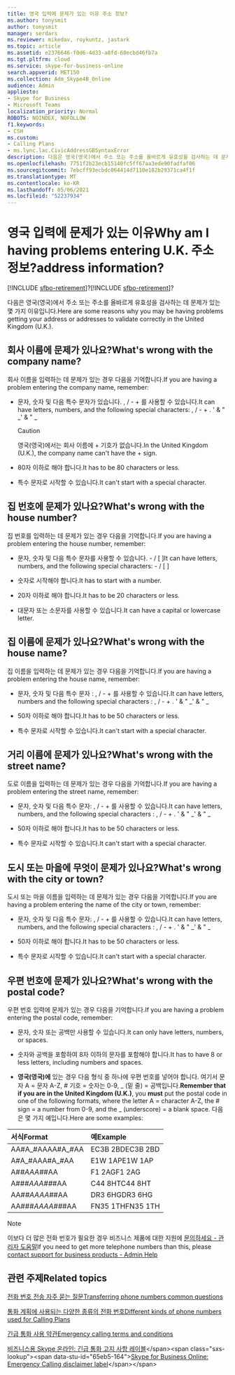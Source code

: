 ```yaml
---
title: 영국 입력에 문제가 있는 이유 주소 정보?
ms.author: tonysmit
author: tonysmit
manager: serdars
ms.reviewer: mikedav, roykuntz, jastark
ms.topic: article
ms.assetid: e2376646-f0d6-4d33-a8fd-68ecbd46fb7a
ms.tgt.pltfrm: cloud
ms.service: skype-for-business-online
search.appverid: MET150
ms.collection: Adm_Skype4B_Online
audience: Admin
appliesto:
- Skype for Business
- Microsoft Teams
localization_priority: Normal
ROBOTS: NOINDEX, NOFOLLOW
f1.keywords:
- CSH
ms.custom:
- Calling Plans
- ms.lync.lac.CivicAddressGBSyntaxError
description: 다음은 영국(영국)에서 주소 또는 주소를 올바르게 유효성을 검사하는 데 문제가 있는 몇 가지 이유입니다.
ms.openlocfilehash: 7751f2b23ecb15140fc5ff67aa3ede90fadfaf06
ms.sourcegitcommit: 7ebcff93ecbdc064414d7110e182b29371ca4f1f
ms.translationtype: MT
ms.contentlocale: ko-KR
ms.lasthandoff: 05/06/2021
ms.locfileid: "52237934"
---
```

# <a name="why-am-i-having-problems-entering-uk-address-information"></a><span data-ttu-id="65eb5-104">영국 입력에 문제가 있는 이유</span><span class="sxs-lookup"><span data-stu-id="65eb5-104">Why am I having problems entering U.K.</span></span> <span data-ttu-id="65eb5-105">주소 정보?</span><span class="sxs-lookup"><span data-stu-id="65eb5-105">address information?</span></span>

<span data-ttu-id="65eb5-106">[!INCLUDE [sfbo-retirement](../../Hub/includes/sfbo-retirement.md)]?</span><span class="sxs-lookup"><span data-stu-id="65eb5-106">[!INCLUDE [sfbo-retirement](../../Hub/includes/sfbo-retirement.md)]?</span></span>

<span data-ttu-id="65eb5-107">다음은 영국(영국)에서 주소 또는 주소를 올바르게 유효성을 검사하는 데 문제가 있는 몇 가지 이유입니다.</span><span class="sxs-lookup"><span data-stu-id="65eb5-107">Here are some reasons why you may be having problems getting your address or addresses to validate correctly in the United Kingdom (U.K.).</span></span>
  
## <a name="whats-wrong-with-the-company-name"></a><span data-ttu-id="65eb5-108">회사 이름에 문제가 있나요?</span><span class="sxs-lookup"><span data-stu-id="65eb5-108">What's wrong with the company name?</span></span>

<span data-ttu-id="65eb5-109">회사 이름을 입력하는 데 문제가 있는 경우 다음을 기억합니다.</span><span class="sxs-lookup"><span data-stu-id="65eb5-109">If you are having a problem entering the company name, remember:</span></span>
  
- <span data-ttu-id="65eb5-110">문자, 숫자 및 다음 특수 문자가 있습니다. , / - + 를 사용할 수 있습니다.</span><span class="sxs-lookup"><span data-stu-id="65eb5-110">It can have letters, numbers, and the following special characters: , / - + .</span></span> <span data-ttu-id="65eb5-111">' &amp; " _</span><span class="sxs-lookup"><span data-stu-id="65eb5-111">' &amp; " _</span></span> 
    
    > [!CAUTION]
    > <span data-ttu-id="65eb5-112">영국(영국)에서는 회사 이름에 + 기호가 없습니다.</span><span class="sxs-lookup"><span data-stu-id="65eb5-112">In the United Kingdom (U.K.), the company name can't have the + sign.</span></span> 
  
- <span data-ttu-id="65eb5-113">80자 이하로 해야 합니다.</span><span class="sxs-lookup"><span data-stu-id="65eb5-113">It has to be 80 characters or less.</span></span>
    
- <span data-ttu-id="65eb5-114">특수 문자로 시작할 수 있습니다.</span><span class="sxs-lookup"><span data-stu-id="65eb5-114">It can't start with a special character.</span></span>
    
## <a name="whats-wrong-with-the-house-number"></a><span data-ttu-id="65eb5-115">집 번호에 문제가 있나요?</span><span class="sxs-lookup"><span data-stu-id="65eb5-115">What's wrong with the house number?</span></span>

<span data-ttu-id="65eb5-116">집 번호를 입력하는 데 문제가 있는 경우 다음을 기억합니다.</span><span class="sxs-lookup"><span data-stu-id="65eb5-116">If you are having a problem entering the house number, remember:</span></span>
  
- <span data-ttu-id="65eb5-117">문자, 숫자 및 다음 특수 문자를 사용할 수 있습니다. - / [ ]</span><span class="sxs-lookup"><span data-stu-id="65eb5-117">It can have letters, numbers, and the following special characters: - / [ ]</span></span>
    
- <span data-ttu-id="65eb5-118">숫자로 시작해야 합니다.</span><span class="sxs-lookup"><span data-stu-id="65eb5-118">It has to start with a number.</span></span>
    
- <span data-ttu-id="65eb5-119">20자 이하로 해야 합니다.</span><span class="sxs-lookup"><span data-stu-id="65eb5-119">It has to be 20 characters or less.</span></span>
    
- <span data-ttu-id="65eb5-120">대문자 또는 소문자를 사용할 수 있습니다.</span><span class="sxs-lookup"><span data-stu-id="65eb5-120">It can have a capital or lowercase letter.</span></span>
    
## <a name="whats-wrong-with-the-house-name"></a><span data-ttu-id="65eb5-121">집 이름에 문제가 있나요?</span><span class="sxs-lookup"><span data-stu-id="65eb5-121">What's wrong with the house name?</span></span>

<span data-ttu-id="65eb5-122">집 이름을 입력하는 데 문제가 있는 경우 다음을 기억합니다.</span><span class="sxs-lookup"><span data-stu-id="65eb5-122">If you are having a problem entering the house name, remember:</span></span>
  
- <span data-ttu-id="65eb5-123">문자, 숫자 및 다음 특수 문자 : , / - + 를 사용할 수 있습니다.</span><span class="sxs-lookup"><span data-stu-id="65eb5-123">It can have letters, numbers and the following special characters : , / - + .</span></span> <span data-ttu-id="65eb5-124">' &amp; " _</span><span class="sxs-lookup"><span data-stu-id="65eb5-124">' &amp; " _</span></span>
    
- <span data-ttu-id="65eb5-125">50자 이하로 해야 합니다.</span><span class="sxs-lookup"><span data-stu-id="65eb5-125">It has to be 50 characters or less.</span></span>
    
- <span data-ttu-id="65eb5-126">특수 문자로 시작할 수 있습니다.</span><span class="sxs-lookup"><span data-stu-id="65eb5-126">It can't start with a special character.</span></span>
    
## <a name="whats-wrong-with-the-street-name"></a><span data-ttu-id="65eb5-127">거리 이름에 문제가 있나요?</span><span class="sxs-lookup"><span data-stu-id="65eb5-127">What's wrong with the street name?</span></span>

<span data-ttu-id="65eb5-128">도로 이름을 입력하는 데 문제가 있는 경우 다음을 기억합니다.</span><span class="sxs-lookup"><span data-stu-id="65eb5-128">If you are having a problem entering the street name, remember:</span></span>
  
- <span data-ttu-id="65eb5-129">문자, 숫자 및 다음 특수 문자: , / - + 를 사용할 수 있습니다.</span><span class="sxs-lookup"><span data-stu-id="65eb5-129">It can have letters, numbers, and the following special characters : , / - + .</span></span> <span data-ttu-id="65eb5-130">' &amp; " _</span><span class="sxs-lookup"><span data-stu-id="65eb5-130">' &amp; " _</span></span> 
    
- <span data-ttu-id="65eb5-131">50자 이하로 해야 합니다.</span><span class="sxs-lookup"><span data-stu-id="65eb5-131">It has to be 50 characters or less.</span></span>
    
- <span data-ttu-id="65eb5-132">특수 문자로 시작할 수 있습니다.</span><span class="sxs-lookup"><span data-stu-id="65eb5-132">It can't start with a special character.</span></span> 
    
## <a name="whats-wrong-with-the-city-or-town"></a><span data-ttu-id="65eb5-133">도시 또는 마을에 무엇이 문제가 있나요?</span><span class="sxs-lookup"><span data-stu-id="65eb5-133">What's wrong with the city or town?</span></span>

<span data-ttu-id="65eb5-134">도시 또는 마을 이름을 입력하는 데 문제가 있는 경우 다음을 기억합니다.</span><span class="sxs-lookup"><span data-stu-id="65eb5-134">If you are having a problem entering the name of the city or town, remember:</span></span>
  
- <span data-ttu-id="65eb5-135">문자, 숫자 및 다음 특수 문자: , / - + 를 사용할 수 있습니다.</span><span class="sxs-lookup"><span data-stu-id="65eb5-135">It can have letters, numbers, and the following special characters : , / - + .</span></span> <span data-ttu-id="65eb5-136">' &amp; " _</span><span class="sxs-lookup"><span data-stu-id="65eb5-136">' &amp; " _</span></span>
    
- <span data-ttu-id="65eb5-137">50자 이하로 해야 합니다.</span><span class="sxs-lookup"><span data-stu-id="65eb5-137">It has to be 50 characters or less.</span></span>
    
- <span data-ttu-id="65eb5-138">특수 문자로 시작할 수 있습니다.</span><span class="sxs-lookup"><span data-stu-id="65eb5-138">It can't start with a special character.</span></span> 
    
## <a name="whats-wrong-with-the-postal-code"></a><span data-ttu-id="65eb5-139">우편 번호에 문제가 있나요?</span><span class="sxs-lookup"><span data-stu-id="65eb5-139">What's wrong with the postal code?</span></span>

<span data-ttu-id="65eb5-140">우편 번호 입력에 문제가 있는 경우 다음을 기억합니다.</span><span class="sxs-lookup"><span data-stu-id="65eb5-140">If you are having a problem entering the postal code, remember:</span></span>
  
- <span data-ttu-id="65eb5-141">문자, 숫자 또는 공백만 사용할 수 있습니다.</span><span class="sxs-lookup"><span data-stu-id="65eb5-141">It can only have letters, numbers, or spaces.</span></span>
    
- <span data-ttu-id="65eb5-142">숫자와 공백을 포함하여 8자 이하의 문자를 포함해야 합니다.</span><span class="sxs-lookup"><span data-stu-id="65eb5-142">It has to have 8 or less letters, including numbers and spaces.</span></span>
    
- <span data-ttu-id="65eb5-143">**영국(영국)에** 있는 경우 다음 형식 중  하나에 우편 번호를 넣어야 합니다. 여기서 문자 A = 문자 A-Z, # 기호 = 숫자는 0-9, _ (밑 줄) = 공백입니다.</span><span class="sxs-lookup"><span data-stu-id="65eb5-143">**Remember that if you are in the United Kingdom (U.K.)**, you **must** put the postal code in one of the following formats, where the letter A = character A-Z, the # sign = a number from 0-9, and the _ (underscore) = a blank space.</span></span> <span data-ttu-id="65eb5-144">다음은 몇 가지 예입니다.</span><span class="sxs-lookup"><span data-stu-id="65eb5-144">Here are some examples:</span></span>
    
|<span data-ttu-id="65eb5-145">**서식**</span><span class="sxs-lookup"><span data-stu-id="65eb5-145">**Format**</span></span>|<span data-ttu-id="65eb5-146">**예**</span><span class="sxs-lookup"><span data-stu-id="65eb5-146">**Example**</span></span>|
|:-----|:-----|
|<span data-ttu-id="65eb5-147">AA#A_#AA</span><span class="sxs-lookup"><span data-stu-id="65eb5-147">AA#A_#AA</span></span>  <br/> |<span data-ttu-id="65eb5-148">EC3B 2BD</span><span class="sxs-lookup"><span data-stu-id="65eb5-148">EC3B 2BD</span></span>  <br/> |
|<span data-ttu-id="65eb5-149">A#A_#AA</span><span class="sxs-lookup"><span data-stu-id="65eb5-149">A#A_#AA</span></span>  <br/> |<span data-ttu-id="65eb5-150">E1W 1AP</span><span class="sxs-lookup"><span data-stu-id="65eb5-150">E1W 1AP</span></span>  <br/> |
|<span data-ttu-id="65eb5-151">A#_#AA</span><span class="sxs-lookup"><span data-stu-id="65eb5-151">A#_#AA</span></span>  <br/> |<span data-ttu-id="65eb5-152">F1 2AG</span><span class="sxs-lookup"><span data-stu-id="65eb5-152">F1 2AG</span></span>  <br/> |
|<span data-ttu-id="65eb5-153">A##_#AA</span><span class="sxs-lookup"><span data-stu-id="65eb5-153">A##_#AA</span></span>  <br/> |<span data-ttu-id="65eb5-154">C44 8HT</span><span class="sxs-lookup"><span data-stu-id="65eb5-154">C44 8HT</span></span>  <br/> |
|<span data-ttu-id="65eb5-155">AA#_#AA</span><span class="sxs-lookup"><span data-stu-id="65eb5-155">AA#_#AA</span></span>  <br/> |<span data-ttu-id="65eb5-156">DR3 6HG</span><span class="sxs-lookup"><span data-stu-id="65eb5-156">DR3 6HG</span></span>  <br/> |
|<span data-ttu-id="65eb5-157">AA##_#AA</span><span class="sxs-lookup"><span data-stu-id="65eb5-157">AA##_#AA</span></span>  <br/> |<span data-ttu-id="65eb5-158">FN35 1TH</span><span class="sxs-lookup"><span data-stu-id="65eb5-158">FN35 1TH</span></span>  <br/> |

> [!NOTE]
> <span data-ttu-id="65eb5-159">이보다 더 많은 전화 번호가 필요한 경우 비즈니스 제품에 대한 지원에 [문의하세요 - 관리자 도움말](https://support.office.com/article/32a17ca7-6fa0-4870-8a8d-e25ba4ccfd4b)</span><span class="sxs-lookup"><span data-stu-id="65eb5-159">If you need to get more telephone numbers than this, please [contact support for business products - Admin Help](https://support.office.com/article/32a17ca7-6fa0-4870-8a8d-e25ba4ccfd4b)</span></span>

   
## <a name="related-topics"></a><span data-ttu-id="65eb5-160">관련 주제</span><span class="sxs-lookup"><span data-stu-id="65eb5-160">Related topics</span></span>
[<span data-ttu-id="65eb5-161">전화 번호 전송 자주 묻는 질문</span><span class="sxs-lookup"><span data-stu-id="65eb5-161">Transferring phone numbers common questions</span></span>](/microsoftteams/transferring-phone-numbers-common-questions)

[<span data-ttu-id="65eb5-162">통화 계획에 사용되는 다양한 종류의 전화 번호</span><span class="sxs-lookup"><span data-stu-id="65eb5-162">Different kinds of phone numbers used for Calling Plans</span></span>](/microsoftteams/different-kinds-of-phone-numbers-used-for-calling-plans)

[<span data-ttu-id="65eb5-163">긴급 통화 사용 약관</span><span class="sxs-lookup"><span data-stu-id="65eb5-163">Emergency calling terms and conditions</span></span>](/microsoftteams/emergency-calling-terms-and-conditions)

<span data-ttu-id="65eb5-164">[비즈니스용 Skype 온라인: 긴급 통화 고지 사항 레이블](https://github.com/MicrosoftDocs/OfficeDocs-SkypeForBusiness/blob/live/Teams/downloads/emergency-calling/emergency-calling-label-(en-us)-(v.1.0).zip?raw=true)</span><span class="sxs-lookup"><span data-stu-id="65eb5-164">[Skype for Business Online: Emergency Calling disclaimer label](https://github.com/MicrosoftDocs/OfficeDocs-SkypeForBusiness/blob/live/Teams/downloads/emergency-calling/emergency-calling-label-(en-us)-(v.1.0).zip?raw=true)</span></span>

  
 
